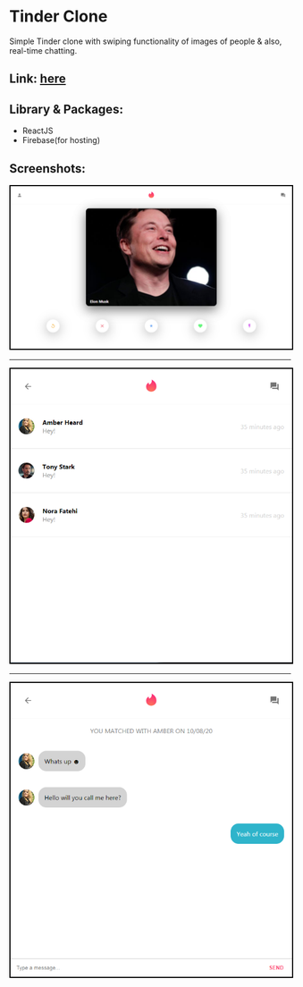 # Tinder Clone
Simple Tinder clone with swiping functionality of images of people & also, real-time chatting.

## Link: [here](https://tinder-clone-f7d0f.web.app/)

## Library & Packages:
- ReactJS
- Firebase(for hosting)

## Screenshots:
  <p align="center">
	<kbd>
		<img src="https://github.com/mshahanwaz/tinder-clone/blob/master/screenshots/tinder.png" width=600px style="border: 2px solid black;">
	</kbd>
  </p>
  <hr/>
  <p align="center">
	<kbd>
		<img src="https://github.com/mshahanwaz/tinder-clone/blob/master/screenshots/2.png" width=600px style="border: 2px solid black;">
	</kbd>
  </p>
  <hr/>
  <p align="center">
	<kbd>
		<img src="https://github.com/mshahanwaz/tinder-clone/blob/master/screenshots/3.png" width=600px style="border: 2px solid black;">
	</kbd>
  </p>
